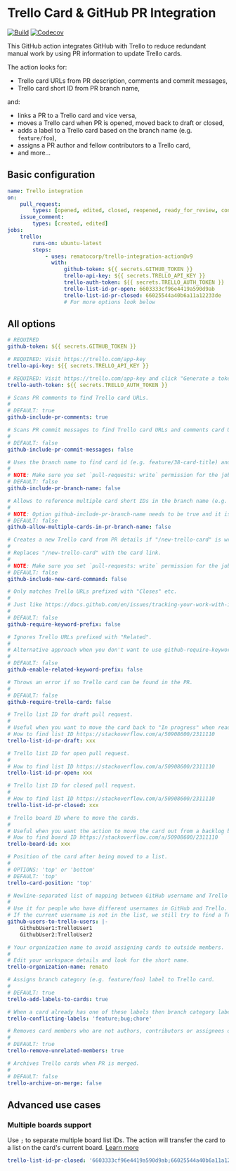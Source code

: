 # Trello Card & GitHub PR Integration

[![Build](https://img.shields.io/github/actions/workflow/status/rematocorp/trello-integration-action/ci.yml)](https://github.com/rematocorp/trello-integration-action/actions/workflows/ci.yml)
[![Codecov](https://img.shields.io/codecov/c/github/rematocorp/trello-integration-action?token=NDT35FM2LG&style=flat)](https://codecov.io/gh/rematocorp/trello-integration-action)

This GitHub action integrates GitHub with Trello to reduce redundant manual work by using PR information to update Trello cards.

The action looks for:

-   Trello card URLs from PR description, comments and commit messages,
-   Trello card short ID from PR branch name,

and:

-   links a PR to a Trello card and vice versa,
-   moves a Trello card when PR is opened, moved back to draft or closed,
-   adds a label to a Trello card based on the branch name (e.g. `feature/foo`),
-   assigns a PR author and fellow contributors to a Trello card,
-   and more...

## Basic configuration

```yaml
name: Trello integration
on:
    pull_request:
        types: [opened, edited, closed, reopened, ready_for_review, converted_to_draft]
    issue_comment:
        types: [created, edited]
jobs:
    trello:
        runs-on: ubuntu-latest
        steps:
            - uses: rematocorp/trello-integration-action@v9
              with:
                  github-token: ${{ secrets.GITHUB_TOKEN }}
                  trello-api-key: ${{ secrets.TRELLO_API_KEY }}
                  trello-auth-token: ${{ secrets.TRELLO_AUTH_TOKEN }}
                  trello-list-id-pr-open: 6603333cf96e4419a590d9ab
                  trello-list-id-pr-closed: 66025544a40b6a11a12233de
                  # For more options look below
```

## All options

```yaml
# REQUIRED
github-token: ${{ secrets.GITHUB_TOKEN }}

# REQUIRED: Visit https://trello.com/app-key
trello-api-key: ${{ secrets.TRELLO_API_KEY }}

# REQUIRED: Visit https://trello.com/app-key and click "Generate a token".
trello-auth-token: ${{ secrets.TRELLO_AUTH_TOKEN }}

# Scans PR comments to find Trello card URLs.
#
# DEFAULT: true
github-include-pr-comments: true

# Scans PR commit messages to find Trello card URLs and comments card URL to the PR if found.
#
# DEFAULT: false
github-include-pr-commit-messages: false

# Uses the branch name to find card id (e.g. feature/38-card-title) and comments card URL to the PR if found.
#
# NOTE: Make sure you set `pull-requests: write` permission for the job https://docs.github.com/en/actions/using-jobs/assigning-permissions-to-jobs
# DEFAULT: false
github-include-pr-branch-name: false

# Allows to reference multiple card short IDs in the branch name (e.g. feature/38-39-40-foo-bar).
#
# NOTE: Option github-include-pr-branch-name needs to be true and it is recommended to set trello-board-id to avoid moving wrong cards
# DEFAULT: false
github-allow-multiple-cards-in-pr-branch-name: false

# Creates a new Trello card from PR details if "/new-trello-card" is written in the PR description.
#
# Replaces "/new-trello-card" with the card link.
#
# NOTE: Make sure you set `pull-requests: write` permission for the job https://docs.github.com/en/actions/using-jobs/assigning-permissions-to-jobs
# DEFAULT: false
github-include-new-card-command: false

# Only matches Trello URLs prefixed with "Closes" etc.
#
# Just like https://docs.github.com/en/issues/tracking-your-work-with-issues/linking-a-pull-request-to-an-issue#linking-a-pull-request-to-an-issue-using-a-keyword
#
# DEFAULT: false
github-require-keyword-prefix: false

# Ignores Trello URLs prefixed with "Related".
#
# Alternative approach when you don't want to use github-require-keyword-prefix but still want to link related cards for extra context.
#
# DEFAULT: false
github-enable-related-keyword-prefix: false

# Throws an error if no Trello card can be found in the PR.
#
# DEFAULT: false
github-require-trello-card: false

# Trello list ID for draft pull request.
#
# Useful when you want to move the card back to "In progress" when ready PR is converted to draft.
# How to find list ID https://stackoverflow.com/a/50908600/2311110
trello-list-id-pr-draft: xxx

# Trello list ID for open pull request.
#
# How to find list ID https://stackoverflow.com/a/50908600/2311110
trello-list-id-pr-open: xxx

# Trello list ID for closed pull request.
#
# How to find list ID https://stackoverflow.com/a/50908600/2311110
trello-list-id-pr-closed: xxx

# Trello board ID where to move the cards.
#
# Useful when you want the action to move the card out from a backlog board.
# How to find board ID https://stackoverflow.com/a/50908600/2311110
trello-board-id: xxx

# Position of the card after being moved to a list.
#
# OPTIONS: 'top' or 'bottom'
# DEFAULT: 'top'
trello-card-position: 'top'

# Newline-separated list of mapping between GitHub username and Trello username.
#
# Use it for people who have different usernames in GitHub and Trello.
# If the current username is not in the list, we still try to find a Trello user with GitHub username.
github-users-to-trello-users: |-
    GithubUser1:TrelloUser1
    GithubUser2:TrelloUser2

# Your organization name to avoid assigning cards to outside members.
#
# Edit your workspace details and look for the short name.
trello-organization-name: remato

# Assigns branch category (e.g. feature/foo) label to Trello card.
#
# DEFAULT: true
trello-add-labels-to-cards: true

# When a card already has one of these labels then branch category label is not assigned.
trello-conflicting-labels: 'feature;bug;chore'

# Removes card members who are not authors, contributors or assignees of the PR.
#
# DEFAULT: true
trello-remove-unrelated-members: true

# Archives Trello cards when PR is merged.
#
# DEFAULT: false
trello-archive-on-merge: false
```

## Advanced use cases

### Multiple boards support

Use `;` to separate multiple board list IDs. The action will transfer the card to a list on the card's current board. [Learn more](https://github.com/rematocorp/trello-integration-action/issues/68)

```yaml
trello-list-id-pr-closed: '6603333cf96e4419a590d9ab;66025544a40b6a11a12233de;77788894a40b6a11a12233de'
```
